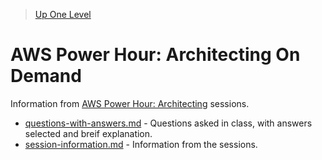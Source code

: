 > [Up One Level](../readme.md)

# AWS Power Hour: Architecting On Demand

Information from [AWS Power Hour: Architecting](https://pages.awscloud.com/traincert-twitch-power-hour-architecting.html?saa=sec&sec=prep) sessions.

- [questions-with-answers.md](./questions-with-answers.md) - Questions asked in class, with answers selected and breif explanation.
- [session-information.md](./session-information.md) - Information from the sessions.